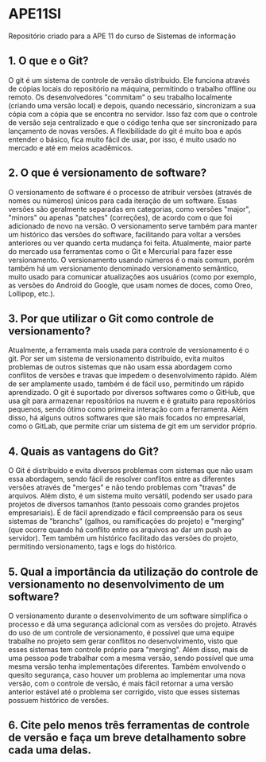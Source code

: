 # APE11SI
Repositório criado para a APE 11 do curso de Sistemas de informação

## 1. O que e o Git?

O git é um sistema de controle de versão distribuido. Ele funciona através de cópias locais do repositório na máquina, permitindo o trabalho offline ou remoto. Os desenvolvedores "commitam" o seu trabalho localmente (criando uma versão local) e depois, quando necessário, sincronizam a sua cópia com a cópia que se encontra no servidor. Isso faz com que o controle de versão seja centralizado e que o código tenha que ser sincronizado para lançamento de novas versões.
A flexibilidade do git é muito boa e após entender o básico, fica muito fácil de usar, por isso, é muito usado no mercado e até em meios acadêmicos.

## 2. O que é versionamento de software?
O versionamento de software é o processo de atribuir versões (através de nomes ou números) únicos para cada iteração de um software. Essas versões são geralmente separadas em categorias, como versões "major", "minors" ou apenas "patches" (correções), de acordo com o que foi adicionado de novo na versão. O versionamento serve também para manter um histórico das versões do software, facilitando para voltar a versões anteriores ou ver quando certa mudança foi feita. Atualmente, maior parte do mercado usa ferramentas como o Git e Mercurial para fazer esse versionamento. O versionamento usando números é o mais comum, porém também há um versionamento denominado versionamento semântico, muito usado para comunicar atualizações aos usuários (como por exemplo, as versões do Android do Google, que usam nomes de doces, como Oreo, Lollipop, etc.).

## 3. Por que utilizar o Git como controle de versionamento?
Atualmente, a ferramenta mais usada para controle de versionamento é o git. Por ser um sistema de versionamento distribuido, evita muitos problemas de outros sistemas que não usam essa abordagem como conflitos de versões e travas que impedem o desenvolvimento rápido. Além de ser amplamente usado, também é de fácil uso, permitindo um rápido aprendizado. O git é suportado por diversos softwares como o GitHub, que usa git para armazenar repositórios na nuvem e é gratuito para repositórios pequenos, sendo ótimo como primeira interação com a ferramenta. Além disso, há alguns outros softwares que são mais focados no empresarial, como o GitLab, que permite criar um sistema de git em um servidor próprio.

## 4. Quais as vantagens do Git?
O Git é distribuido e evita diversos problemas com sistemas que não usam essa abordagem, sendo fácil de resolver conflitos entre as diferentes versões através de "merges" e não tendo problemas com "travas" de arquivos.
Além disto, é um sistema muito versátil, podendo ser usado para projetos de diversos tamanhos (tanto pessoais como grandes projetos empresariais). É de fácil aprendizado e fácil compreensão para os seus sistemas de "branchs" (galhos, ou ramificações do projeto) e "merging" (que ocorre quando há conflito entre os arquivos ao dar um push ao servidor). Tem também um histórico facilitado das versões do projeto, permitindo versionamento, tags e logs do histórico.
## 5. Qual a importância da utilização do controle de versionamento no desenvolvimento de um software?
O versionamento durante o desenvolvimento de um software simplifica o processo e dá uma segurança adicional com as versões do projeto. Através do uso de um controle de versionamento, é possível que uma equipe trabalhe no projeto sem gerar conflitos no desenvolvimento, visto que esses sistemas tem controle próprio para "merging". Além disso, mais de uma pessoa pode trabalhar com a mesma versão, sendo possível que uma mesma versão tenha implementações diferentes. Também envolvendo o quesito segurança, caso houver um problema ao implementar uma nova versão, com o controle de versão, é mais fácil retornar a uma versão anterior estável até o problema ser corrigido, visto que esses sistemas possuem histórico de versões.

## 6. Cite pelo menos três ferramentas de controle de versão e faça um breve detalhamento sobre cada uma delas.
